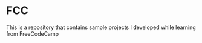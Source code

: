 # FCC
This is a repository that contains sample projects I developed while learning from FreeCodeCamp
